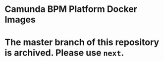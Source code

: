 # Camunda BPM Platform Docker Images

# The master branch of this repository is archived. Please use `next`.
